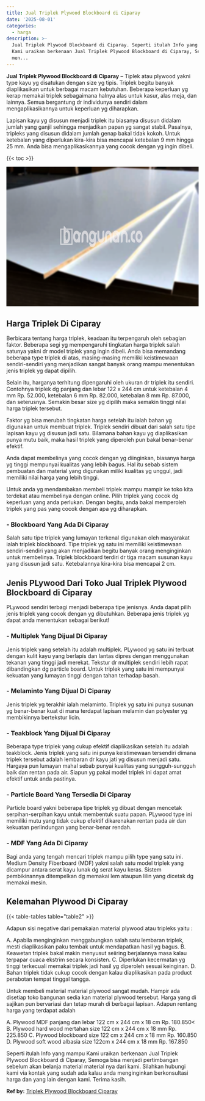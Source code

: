 ```yaml
---
title: Jual Triplek Plywood Blockboard di Ciparay
date: '2025-08-01'
categories:
  - harga
description: >-
  Jual Triplek Plywood Blockboard di Ciparay. Seperti itulah Info yang mampu
  Kami uraikan berkenaan Jual Triplek Plywood Blockboard di Ciparay, Semoga bisa
  men...
---
```


**Jual Triplek Plywood Blockboard di Ciparay** – Tiplek atau plywood yakni type kayu yg disatukan dengan size yg tipis. Triplek begitu banyak diaplikasikan untuk berbagai macam kebutuhan. Beberapa keperluan yg kerap memakai triplek sebagaimana halnya alas untuk kasur, alas meja, dan lainnya. Semua bergantung dr individunya sendiri dalam mengaplikasikannya untuk keperluan yg diharapkan.

Lapisan kayu yg disusun menjadi triplek itu biasanya disusun didalam jumlah yang ganjil sehingga menjadikan papan yg sangat stabil. Pasalnya, tripleks yang disusun didalam jumlah genap bakal tidak kokoh. Untuk ketebalan yang diperlukan kira-kira bisa mencapai ketebalan 9 mm hingga 25 mm. Anda bisa mengaplikasikannya yang cocok dengan yg ingin dibeli.

{{< toc >}}

![Jual Triplek Plywood Blockboard di Ciparay](/images/jual-triplek-murah-10.png)

## Harga Triplek Di Ciparay

Berbicara tentang harga triplek, keadaan itu terpengaruh oleh sebagian faktor. Beberapa segi yg mempengaruhi tingkatan harga triplek salah satunya yakni dr model triplek yang ingin dibeli. Anda bisa memandang beberapa type triplek di atas, masing-masing memiliki keistimewaan sendiri-sendiri yang menjadikan sangat banyak orang mampu menentukan jenis triplek yg dapat dipilih.

Selain itu, harganya terhitung dipengaruhi oleh ukuran dr triplek itu sendiri. Contohnya triplek dg panjang dan lebar 122 x 244 cm untuk ketebalan 4 mm Rp. 52.000, ketebalan 6 mm Rp. 82.000, ketebalan 8 mm Rp. 87.000, dan seterusnya. Semakin besar size yg dipilih maka semakin tinggi nilai harga triplek tersebut.

Faktor yg bisa merubah tingkatan harga setelah itu ialah bahan yg digunakan untuk membuat triplek. Triplek sendiri dibuat dari salah satu tipe lapisan kayu yg disusun jadi satu. Bilamana bahan kayu yg diaplikasikan punya mutu baik, maka hasil triplek yang diperoleh pun bakal benar-benar efektif.

Anda dapat membelinya yang cocok dengan yg diinginkan, biasanya harga yg tinggi mempunyai kualitas yang lebih bagus. Hal itu sebab sistem pembuatan dan material yang digunakan miliki kualitas yg unggul, jadi memiliki nilai harga yang lebih tinggi.

Untuk anda yg mendambakan membeli triplek mampu mampir ke toko kita terdekat atau membelinya dengan online. Pilih triplek yang cocok dg keperluan yang anda perlukan. Dengan begitu, anda bakal memperoleh triplek yang pas yang cocok dengan apa yg diharapkan.

### \- Blockboard Yang Ada Di Ciparay

Salah satu tipe triplek yang lumayan terkenal digunakan oleh masyarakat ialah triplek blockboard. Tipe triplek yg satu ini memiliki keistimewaan sendiri-sendiri yang akan menjadikan begitu banyak orang menginginkan untuk membelinya. Triplek blockboard terdiri dr tiga macam susunan kayu yang disusun jadi satu. Ketebalannya kira-kira bisa mencapai 2 cm.

## Jenis PLywood Dari Toko Jual Triplek Plywood Blockboard di Ciparay

PLywood sendiri terbagi menjadi beberapa tipe jenisnya. Anda dapat pilih jenis triplek yang cocok dengan yg dibutuhkan. Beberapa jenis triplek yg dapat anda menentukan sebagai berikut!

### \- Multiplek Yang Dijual Di Ciparay

Jenis triplek yang setelah itu adalah multiplek. PLywood yg satu ini terbuat dengan kulit kayu yang berlapis dan lantas dipres dengan menggunakan tekanan yang tinggi jadi merekat. Tekstur dr multiplek sendiri lebih rapat dibandingkan dg particle board. Untuk triplek yang satu ini mempunyai kekuatan yang lumayan tinggi dengan tahan terhadap basah.

### \- Melaminto Yang Dijual Di Ciparay

Jenis triplek yg terakhir ialah melaminto. Triplek yg satu ini punya susunan yg benar-benar kuat di mana terdapat lapisan melamin dan polyester yg membikinnya bertekstur licin.

### \- Teakblock Yang Dijual Di Ciparay

Beberapa type triplek yang cukup efektif diaplikasikan setelah itu adalah teakblock. Jenis triplek yang satu ini punya keistimewaan tersendiri dimana triplek tersebut adalah lembaran dr kayu jati yg disusun menjadi satu. Hargaya pun lumayan mahal sebab punyai kualitas yang sungguh-sungguh baik dan rentan pada air. Siapun yg pakai model triplek ini dapat amat efektif untuk anda pastinya.

### \- Particle Board Yang Tersedia Di Ciparay

Particle board yakni beberapa tipe triplek yg dibuat dengan mencetak serpihan-serpihan kayu untuk membentuk suatu papan. PLywood type ini memiliki mutu yang tidak cukup efektif dikarenakan rentan pada air dan kekuatan perlindungan yang benar-benar rendah.

### \- MDF Yang Ada Di Ciparay

Bagi anda yang tengah mencari triplek mampu pilih type yang satu ini. Medium Density Fiberboard (MDF) yakni salah satu model triplek yang dicampur antara serat kayu lunak dg serat kayu keras. Sistem pembikinannya ditempelkan dg memakai lem ataupun lilin yang dicetak dg memakai mesin.

## Kelemahan Plywood Di Ciparay

{{< table-tables table="table2" >}}

Adapun sisi negative dari pemakaian material plywood atau tripleks yaitu :

A. Apabila menginginkan menggabungkan salah satu lembaran triplek, mesti diaplikasikan paku tembak untuk mendapatkan hasil yg bagus. B. Keawetan triplek bakal makin menyusut seiiring berjalannya masa kalau terpapar cuaca ekstrim secara konsisten. C. Diperlukan kecermatan yg tinggi terkecuali memakai triplek jadi hasil yg diperoleh sesuai keinginan. D. Bahan triplek tidak cukup cocok dengan kalau diaplikasikan pada product perabotan tempat tinggal tangga.

Untuk membeli material material plywood sangat mudah. Hampir ada disetiap toko bangunan sedia kan material plywood tersebut. Harga yang di sajikan pun bervariasi dan tetap murah di berbagai lapisan. Adapun rentang harga yang terdapat adalah

A. Plywood MDF panjang dan lebar 122 cm x 244 cm x 18 cm Rp. 180.850< B. Plywood hard wood mertahan size 122 cm x 244 cm x 18 mm Rp. 225.850 C. Plywood blockboard size 122 cm x 244 cm x 18 mm Rp. 160.850 D. Plywood soft wood albasia size 122cm x 244 cm x 18 mm Rp. 167.850

Seperti itulah Info yang mampu Kami uraikan berkenaan Jual Triplek Plywood Blockboard di Ciparay, Semoga bisa menjadi pertimbangan sebelum akan belanja material material nya dari kami. Silahkan hubungi kami via kontak yang sudah ada kalau anda menginginkan berkonsultasi harga dan yang lain dengan kami. Terima kasih.

**Ref by:** [Triplek Plywood Blockboard Ciparay](https://id.wikipedia.org/wiki/Triplek)
